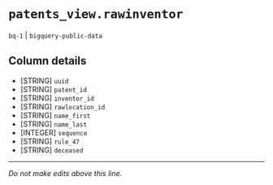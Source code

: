 # `patents_view.rawinventor`
`bq-1` | `bigquery-public-data`

## Column details
* [STRING]    `uuid`
* [STRING]    `patent_id`
* [STRING]    `inventor_id`
* [STRING]    `rawlocation_id`
* [STRING]    `name_first`
* [STRING]    `name_last`
* [INTEGER]   `sequence`
* [STRING]    `rule_47`
* [STRING]    `deceased`

-------------------------------------------------------------------------------
*Do not make edits above this line.*
